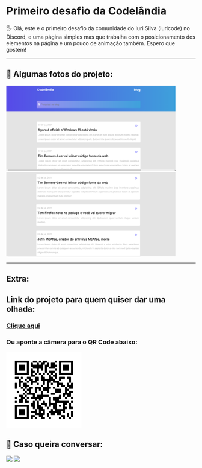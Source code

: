 # Primeiro desafio da Codelândia

🖐 Olá, este e o primeiro desafio da comunidade do Iuri Silva (iuricode) no Discord, e uma página simples mas que trabalha com o posicionamento dos elementos na página e um pouco de 
animação também. Espero que gostem!

<hr>

## 📸 Algumas fotos do projeto:
<img src="imagens/imagem1.png" alt="Foto do projeto" style=" width: 450px; display: inline;">
<img src="imagens/imagem2.png" alt="Foto do projeto" style=" width: 450px; display: inline;">

<hr>

## Extra:

## Link do projeto para quem quiser dar uma olhada: 
### <a href="https://hugocamposarimathea.github.io/Desafio-1/" target="_blank">Clique aqui</a><br>
### Ou aponte a câmera para o QR Code abaixo:<br>
<img src="imagens/frame.png" alt="QR Code do projeto" style="width: 200px;">

## 📧 Caso queira conversar:
<div>
  <a href = "mailto: hugocamposarimathea@gmail.com"><img src="https://img.shields.io/badge/Gmail-D14836?style=for-the-badge&logo=gmail&logoColor=white" target="_blank"></a>
  <a href="https://www.linkedin.com/in/hugocamposarimathea" target="_blank"><img src="https://img.shields.io/badge/-LinkedIn-%230077B5?style=for-the-badge&logo=linkedin&logoColor=white" target="_blank"></a> 
 </div><br/>
